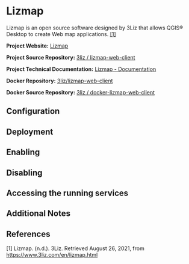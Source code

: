 # Lizmap

Lizmap is an open source software designed by 3Liz that allows QGIS® Desktop to create Web map applications. [[1]](#1)  

**Project Website:** [Lizmap](https://www.3liz.com/opensource.html#lizmap)

**Project Source Repository:** [3liz / lizmap-web-client](https://github.com/3liz/lizmap-web-client)

**Project Technical Documentation:** [Lizmap - Documentation](https://docs.lizmap.com/current/en/)

**Docker Repository:** [3liz/lizmap-web-client](https://hub.docker.com/r/3liz/lizmap-web-client)

**Docker Source Repository:**
[3liz / docker-lizmap-web-client](https://github.com/3liz/docker-lizmap-web-client)

## Configuration

## Deployment

## Enabling

## Disabling

## Accessing the running services

## Additional Notes

## References

<a id="1">[1]</a> Lizmap. (n.d.). 3Liz. Retrieved August 26, 2021, from https://www.3liz.com/en/lizmap.html